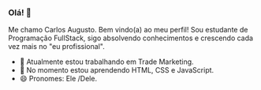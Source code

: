 ### Olá! 👋


Me chamo Carlos Augusto. Bem vindo(a) ao meu perfil!
Sou estudante de Programação FullStack, sigo absolvendo conhecimentos e crescendo cada vez mais no "eu profissional".

- 🔭 Atualmente estou trabalhando em Trade Marketing.
- 🌱 No momento estou aprendendo HTML, CSS e JavaScript.
- 😄 Pronomes: Ele /Dele.

